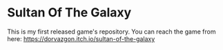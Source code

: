 # Sultan Of The Galaxy

This is my first released game's repository. You can reach the game from here: https://dorvazgon.itch.io/sultan-of-the-galaxy
